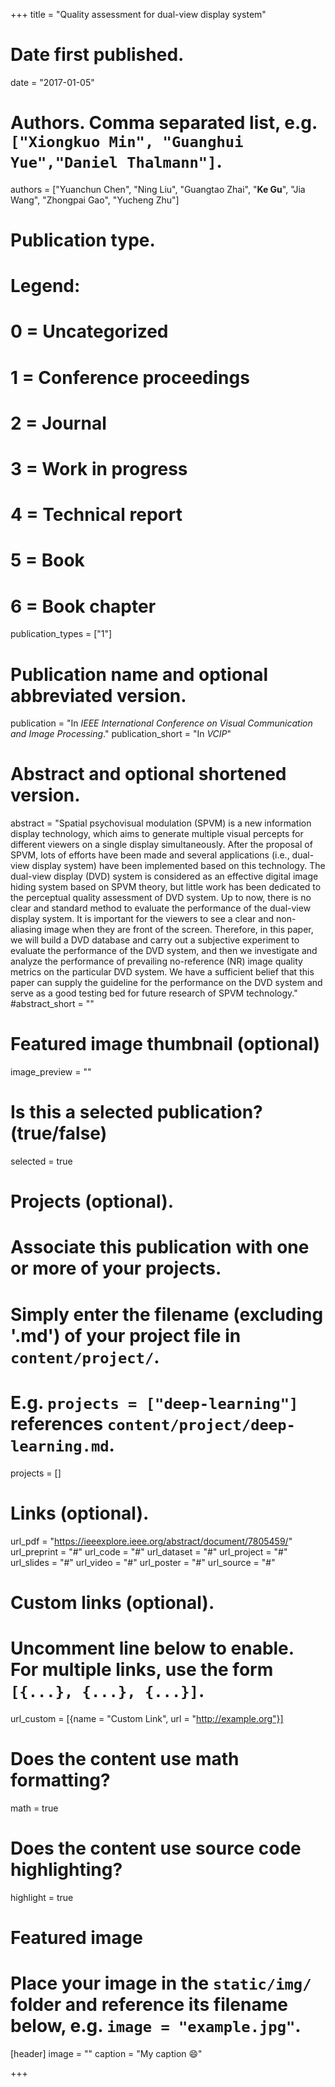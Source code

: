 +++
title = "Quality assessment for dual-view display system"

# Date first published.
date = "2017-01-05"

# Authors. Comma separated list, e.g. `["Xiongkuo Min", "Guanghui Yue","Daniel Thalmann"]`.
authors = ["Yuanchun Chen", "Ning Liu", "Guangtao Zhai", "**Ke Gu**", "Jia Wang", "Zhongpai Gao", "Yucheng Zhu"]
# Publication type.
# Legend:
# 0 = Uncategorized
# 1 = Conference proceedings
# 2 = Journal
# 3 = Work in progress
# 4 = Technical report
# 5 = Book
# 6 = Book chapter
publication_types = ["1"]

# Publication name and optional abbreviated version.
publication = "In *IEEE International Conference on Visual Communication and Image Processing*."
publication_short = "In *VCIP*"

# Abstract and optional shortened version.
abstract = "Spatial psychovisual modulation (SPVM) is a new information display technology, which aims to generate multiple visual percepts for different viewers on a single display simultaneously. After the proposal of SPVM, lots of efforts have been made and several applications (i.e., dual-view display system) have been implemented based on this technology. The dual-view display (DVD) system is considered as an effective digital image hiding system based on SPVM theory, but little work has been dedicated to the perceptual quality assessment of DVD system. Up to now, there is no clear and standard method to evaluate the performance of the dual-view display system. It is important for the viewers to see a clear and non-aliasing image when they are front of the screen. Therefore, in this paper, we will build a DVD database and carry out a subjective experiment to evaluate the performance of the DVD system, and then we investigate and analyze the performance of prevailing no-reference (NR) image quality metrics on the particular DVD system. We have a sufficient belief that this paper can supply the guideline for the performance on the DVD system and serve as a good testing bed for future research of SPVM technology."
#abstract_short = ""

# Featured image thumbnail (optional)
image_preview = ""

# Is this a selected publication? (true/false)
selected = true

# Projects (optional).
#   Associate this publication with one or more of your projects.
#   Simply enter the filename (excluding '.md') of your project file in `content/project/`.
#   E.g. `projects = ["deep-learning"]` references `content/project/deep-learning.md`.
projects = []

# Links (optional).
url_pdf = "https://ieeexplore.ieee.org/abstract/document/7805459/"
url_preprint = "#"
url_code = "#"
url_dataset = "#"
url_project = "#"
url_slides = "#"
url_video = "#"
url_poster = "#"
url_source = "#"

# Custom links (optional).
#   Uncomment line below to enable. For multiple links, use the form `[{...}, {...}, {...}]`.
 url_custom = [{name = "Custom Link", url = "http://example.org"}]

# Does the content use math formatting?
math = true

# Does the content use source code highlighting?
highlight = true

# Featured image
# Place your image in the `static/img/` folder and reference its filename below, e.g. `image = "example.jpg"`.
[header]
image = ""
caption = "My caption 😄"

+++
